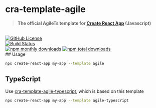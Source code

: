 # cra-template-agile

> **The official AgileTs template for [Create React App](https://github.com/facebook/create-react-app) (Javascript)**

 <br />

<a href="https://github.com/agile-ts/agile">
  <img src="https://img.shields.io/github/license/agile-ts/agile.svg?label=license&style=flat&colorA=293140&colorB=4a4872" alt="GitHub License"/></a>

<br />

<a href="https://github.com/agile-ts/agile/actions?query=workflow%3ARelease">
   <img src="https://github.com/agile-ts/agile/workflows/Release/badge.svg" alt="Build Status"/></a>

<br />

<a href="https://npm.im/@agile-ts/core">
  <img src="https://img.shields.io/npm/dm/cra-template-agile.svg?label=downloads&style=flat&colorA=293140&colorB=4a4872" alt="npm monthly downloads"/></a>
<a href="https://npm.im/@agile-ts/core">
  <img src="https://img.shields.io/npm/dt/cra-template-agile.svg?label=downloads&style=flat&colorA=293140&colorB=4a4872" alt="npm total downloads"/></a>


<br />
## Usage

```sh
npx create-react-app my-app --template agile
```

## TypeScript

Use [cra-template-agile-typescript](https://github.com/agile-ts/packages/cra-template-agile-typescript), which is based on this template

```sh
npx create-react-app my-app --template agile-typescript
```
